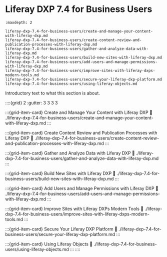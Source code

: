# Liferay DXP 7.4 for Business Users

```{toctree}
:maxdepth: 2

liferay-dxp-7.4-for-business-users/create-and-manage-your-content-with-liferay-dxp.md
liferay-dxp-7.4-for-business-users/create-content-review-and-publication-processes-with-liferay-dxp.md
liferay-dxp-7.4-for-business-users/gather-and-analyze-data-with-liferay-dxp.md
liferay-dxp-7.4-for-business-users/build-new-sites-with-liferay-dxp.md
liferay-dxp-7.4-for-business-users/add-users-and-manage-permissions-with-liferay-dxp.md
liferay-dxp-7.4-for-business-users/improve-sites-with-liferay-dxps-modern-tools.md
liferay-dxp-7.4-for-business-users/secure-your-liferay-dxp-platform.md
liferay-dxp-7.4-for-business-users/using-liferay-objects.md
```

Introductory text to what this section is about.

::::{grid} 2
:gutter: 3 3 3 3

:::{grid-item-card}  Create and Manage Your Content with Liferay DXP
:link: ./liferay-dxp-7.4-for-business-users/create-and-manage-your-content-with-liferay-dxp.md
:::

:::{grid-item-card}  Create Content Review and Publication Processes with Liferay DXP
:link: ./liferay-dxp-7.4-for-business-users/create-content-review-and-publication-processes-with-liferay-dxp.md
:::

:::{grid-item-card}  Gather and Analyze Data with Liferay DXP
:link: ./liferay-dxp-7.4-for-business-users/gather-and-analyze-data-with-liferay-dxp.md
:::

:::{grid-item-card}  Build New Sites with Liferay DXP
:link: ./liferay-dxp-7.4-for-business-users/build-new-sites-with-liferay-dxp.md
:::

:::{grid-item-card}  Add Users and Manage Permissions with Liferay DXP
:link: ./liferay-dxp-7.4-for-business-users/add-users-and-manage-permissions-with-liferay-dxp.md
:::

:::{grid-item-card}  Improve Sites with Liferay DXPs Modern Tools
:link: ./liferay-dxp-7.4-for-business-users/improve-sites-with-liferay-dxps-modern-tools.md
:::

:::{grid-item-card}  Secure Your Liferay DXP Platform
:link: ./liferay-dxp-7.4-for-business-users/secure-your-liferay-dxp-platform.md
:::

:::{grid-item-card}  Using Liferay Objects
:link: ./liferay-dxp-7.4-for-business-users/using-liferay-objects.md
:::
::::
